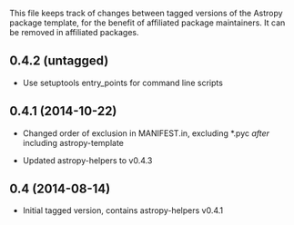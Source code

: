 This file keeps track of changes between tagged versions of the Astropy
package template, for the benefit of affiliated package maintainers. It can
be removed in affiliated packages.

0.4.2 (untagged)
----------------

- Use setuptools entry_points for command line scripts

0.4.1 (2014-10-22)
------------------

- Changed order of exclusion in MANIFEST.in, excluding *.pyc *after* including
  astropy-template

- Updated astropy-helpers to v0.4.3

0.4 (2014-08-14)
----------------

- Initial tagged version, contains astropy-helpers v0.4.1
